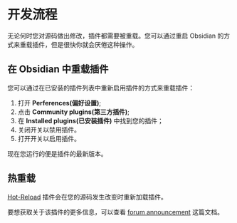 <!--
 * @Author: luhaifeng666 youzui@hotmail.com
 * @Date: 2022-08-07 11:00:59
 * @LastEditors: luhaifeng666
 * @LastEditTime: 2022-08-10 14:41:10
 * @Description: 
-->
# 开发流程

无论何时您对源码做出修改，插件都需要被重载。您可以通过重启 Obsidian 的方式来重载插件，但是很快你就会厌倦这种操作。

## 在 Obsidian 中重载插件

您可以通过在已安装的插件列表中重新启用插件的方式来重载插件：

1. 打开 **Perferences(偏好设置)**;
2. 点击 **Community plugins(第三方插件)**;
3. 在 **Installed plugins(已安装插件)** 中找到您的插件；
4. 关闭开关以禁用插件。
5. 打开开关以启用插件。

现在您运行的便是插件的最新版本。

## 热重载

[Hot-Reload](https://github.com/pjeby/hot-reload) 插件会在您的源码发生改变时重新加载插件。

要想获取关于该插件的更多信息，可以查看 [forum announcement](https://forum.obsidian.md/t/plugin-release-for-developers-hot-reload-the-plugin-s-youre-developing/12185) 这篇文档。
